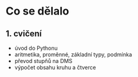 # Co se dělalo

## 1. cvičení
* úvod do Pythonu
* aritmetika, proměnné, základní typy, podmínka
* převod stupňů na DMS
* výpočet obsahu kruhu a čtverce


